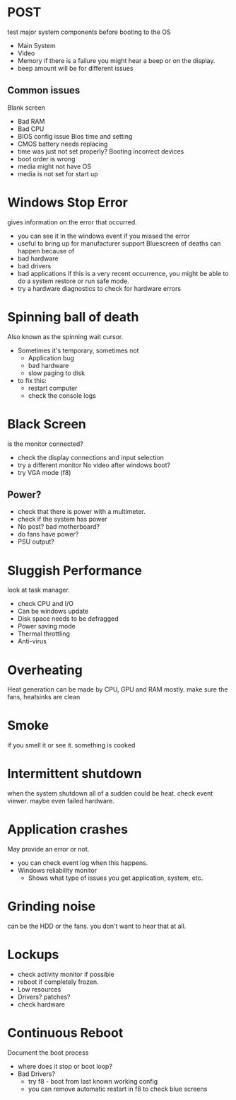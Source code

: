 # POST
test major system components before booting to the OS
- Main System
- Video
- Memory
if there is a failure you might hear a beep or on the display.
- beep amount will be for different issues
## Common issues
Blank screen
- Bad RAM
- Bad CPU
- BIOS config issue
Bios time and setting
- CMOS battery needs replacing
- time was just not set properly?
Booting incorrect devices
- boot order is wrong
- media might not have OS
- media is not set for start up
# Windows Stop Error
gives information on the error that occurred. 
- you can see it in the windows event if you missed the error
- useful to bring up for manufacturer support
Bluescreen of deaths can happen because of
- bad hardware
- bad drivers
- bad applications
if this is a very recent occurrence, you might be able to do a system restore or run safe mode.
- try a hardware diagnostics to check for hardware errors
# Spinning ball of death
Also known as the spinning wait cursor.
- Sometimes it's temporary, sometimes not
	- Application bug
	- bad hardware
	- slow paging to disk
- to fix this:
	- restart computer
	- check the console logs
# Black Screen
is the monitor connected?
- check the display connections and input selection
- try a different monitor
No video after windows boot?
- try VGA mode (f8)
## Power?
- check that there is power with a multimeter.
- check if the system has power
- No post? bad motherboard?
- do fans have power?
- PSU output?
# Sluggish Performance
look at task manager.
- check CPU and I/O
- Can be windows update
- Disk space needs to be defragged
- Power saving mode
- Thermal throttling
- Anti-virus
# Overheating
Heat generation can be made by CPU, GPU and RAM mostly.
make sure the fans, heatsinks are clean
# Smoke
if you smell it or see it. something is cooked
# Intermittent shutdown
when the system shutdown all of a sudden
could be heat. check event viewer. maybe even failed hardware.
# Application crashes
May provide an error or not.
- you can check event log when this happens.
- Windows reliability monitor
	- Shows what type of issues you get application, system, etc.
# Grinding noise
can be the HDD or the fans. you don't want to hear that at all.
# Lockups
- check activity monitor if possible
- reboot if completely frozen.
- Low resources
- Drivers? patches?
- check hardware
# Continuous Reboot
Document the boot process
- where does it stop or boot loop?
- Bad Drivers?
	- try f8 - boot from last known working config
	- you can remove automatic restart in f8 to check blue screens

